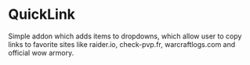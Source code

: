 # QuickLink
Simple addon which adds items to dropdowns, which allow user to copy links to favorite sites like raider.io, check-pvp.fr, warcraftlogs.com and official wow armory.

